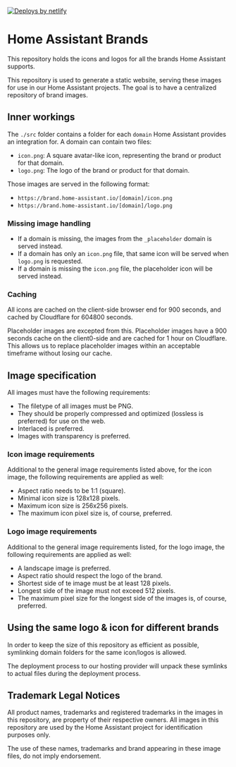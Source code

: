 [![Deploys by netlify](https://www.netlify.com/img/global/badges/netlify-color-bg.svg)](https://www.netlify.com)

# Home Assistant Brands

This repository holds the icons and logos for all the brands Home Assistant
supports.

This repository is used to generate a static website, serving these images
for use in our Home Assistant projects. The goal is to have a centralized
repository of brand images.

## Inner workings

The `./src` folder contains a folder for each `domain` Home Assistant provides
an integration for. A domain can contain two files:

- `icon.png`: A square avatar-like icon, representing the brand or product for that domain.
- `logo.png`: The logo of the brand or product for that domain.

Those images are served in the following format:

- `https://brand.home-assistant.io/[domain]/icon.png`
- `https://brand.home-assistant.io/[domain]/logo.png`

### Missing image handling

- If a domain is missing, the images from the `_placeholder` domain is served instead.
- If a domain has only an `icon.png` file, that same icon will be served when `logo.png` is requested.
- If a domain is missing the `icon.png` file, the placeholder icon will be served instead.

### Caching

All icons are cached on the client-side browser end for 900 seconds, and cached
by Cloudflare for 604800 seconds.

Placeholder images are excepted from this. Placeholder images have a 900 seconds
cache on the client0-side and are cached for 1 hour on Cloudflare. This allows
us to replace placeholder images within an acceptable timeframe without losing
our cache.

## Image specification

All images must have the following requirements:

- The filetype of all images must be PNG.
- They should be properly compressed and optimized (lossless is preferred) for use on the web.
- Interlaced is preferred.
- Images with transparency is preferred.

### Icon image requirements

Additional to the general image requirements listed above, for the icon image,
the following requirements are applied as well:

- Aspect ratio needs to be 1:1 (square).
- Minimal icon size is 128x128 pixels.
- Maximum icon size is 256x256 pixels.
- The maximum icon pixel size is, of course, preferred.

### Logo image requirements

Additional to the general image requirements listed, for the logo image,
the following requirements are applied as well:

- A landscape image is preferred.
- Aspect ratio should respect the logo of the brand.
- Shortest side of te image must be at least 128 pixels.
- Longest side of the image must not exceed 512 pixels.
- The maximum pixel size for the longest side of the images is, of course, preferred.

## Using the same logo & icon for different brands

In order to keep the size of this repository as efficient as possible,
symlinking domain folders for the same icon/logos is allowed.

The deployment process to our hosting provider will unpack these symlinks
to actual files during the deployment process.

## Trademark Legal Notices

All product names, trademarks and registered trademarks in the images in this
repository, are property of their respective owners. All images in this
repository are used by the Home Assistant project for identification purposes
only.

The use of these names, trademarks and brand appearing in these image files,
do not imply endorsement.
